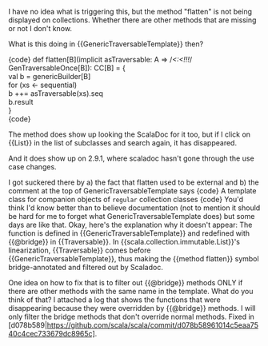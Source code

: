 I have no idea what is triggering this, but the method "flatten" is not being displayed on collections. Whether there are other methods that are missing or not I don't know.

What is this doing in {{GenericTraversableTemplate}} then?

{code}
  def flatten[B](implicit asTraversable: A => /*<:<!!!*/ GenTraversableOnce[B]): CC[B] = {                      
    val b = genericBuilder[B]                                                                                   
    for (xs <- sequential)                                                                                      
      b ++= asTraversable(xs).seq                                                                               
    b.result                                                                                                    
  }   
{code}

The method does show up looking the ScalaDoc for it too, but if I click on {{List}} in the list of subclasses and search again, it has disappeared.

And it does show up on 2.9.1, where scaladoc hasn't gone through the use case changes.

I got suckered there by a) the fact that flatten used to be external and b) the comment at the top of GenericTraversableTemplate says
{code}
A template class for companion objects of ``regular`` collection classes
{code}
You'd think I'd know better than to believe documentation (not to mention it should be hard for me to forget what GenericTraversableTemplate does) but some days are like that.
Okay, here's the explanation why it doesn't appear: The function is defined in {{GenericTraversableTemplate}} and redefined with {{@bridge}} in {{Traversable}}. In {{scala.collection.immutable.List}}'s linearization, {{Traversable}} comes before {{GenericTraversableTemplate}}, thus making the {{method flatten}} symbol bridge-annotated and filtered out by Scaladoc. 

One idea on how to fix that is to filter out {{@bridge}} methods ONLY if there are other methods with the same name in the template. What do you think of that?
I attached a log that shows the functions that were disappearing because they were overridden by {{@bridge}} methods. I will only filter the bridge methods that don't override normal methods.
Fixed in [d078b589|https://github.com/scala/scala/commit/d078b58961014c5eaa7540c4cec733679dc8965c].
